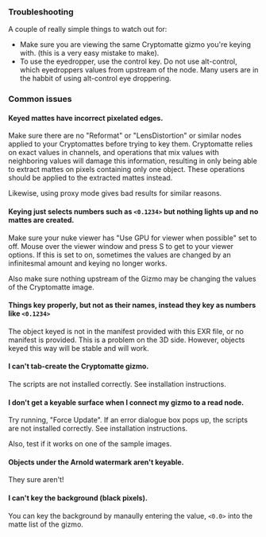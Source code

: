 ### Troubleshooting

A couple of really simple things to watch out for:
* Make sure you are viewing the same Cryptomatte gizmo you're keying with. (this is a very easy mistake to make). 
* To use the eyedropper, use the control key. Do not use alt-control, which eyedroppers values from upstream of the node. Many users are in the habbit of using alt-control eye droppering.

### Common issues

#### Keyed mattes have incorrect pixelated edges.

Make sure there are no "Reformat" or "LensDistortion" or similar nodes applied to your Cryptomattes before trying to key them. Cryptomatte relies on exact values in channels, and operations that mix values with neighboring values will damage this information, resulting in only being able to extract mattes on pixels containing only one object. These operations should be applied to the extracted mattes instead. 

Likewise, using proxy mode gives bad results for similar reasons. 

#### Keying just selects numbers such as `<0.1234>` but nothing lights up and no mattes are created. 

Make sure your nuke viewer has "Use GPU for viewer when possible" set to off. Mouse over the viewer window and press S to get to your viewer options. If this is set to on, sometimes the values are changed by an infinitesmal amount and keying no longer works. 

Also make sure nothing upstream of the Gizmo may be changing the values of the Cryptomatte image. 

#### Things key properly, but not as their names, instead they key as numbers like `<0.1234>`

The object keyed is not in the manifest provided with this EXR file, or no manifest is provided. This is a problem on the 3D side. However, objects keyed this way will be stable and will work. 

#### I can't tab-create the Cryptomatte gizmo. 

The scripts are not installed correctly. See installation instructions. 

#### I don't get a keyable surface when I connect my gizmo to a read node. 

Try running, "Force Update". If an error dialogue box pops up, the scripts are not installed correctly. See installation instructions. 

Also, test if it works on one of the sample images. 

#### Objects under the Arnold watermark aren't keyable.

They sure aren't! 

#### I can't key the background (black pixels).

You can key the background by manaully entering the value, `<0.0>` into the matte list of the gizmo. 
